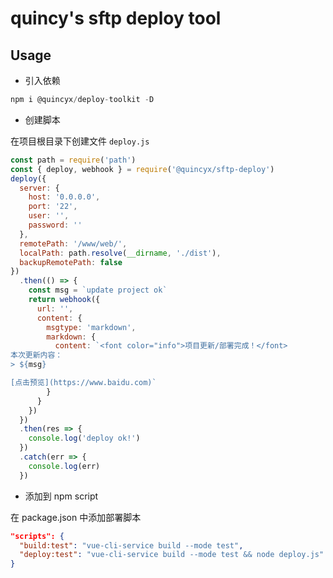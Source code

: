 # quincy's sftp deploy tool

## Usage

- 引入依赖

```javascript
npm i @quincyx/deploy-toolkit -D
```

- 创建脚本

在项目根目录下创建文件 `deploy.js`

```javascript
const path = require('path')
const { deploy, webhook } = require('@quincyx/sftp-deploy')
deploy({
  server: {
    host: '0.0.0.0',
    port: '22',
    user: '',
    password: ''
  },
  remotePath: '/www/web/',
  localPath: path.resolve(__dirname, './dist'),
  backupRemotePath: false
})
  .then(() => {
    const msg = `update project ok`
    return webhook({
      url: '',
      content: {
        msgtype: 'markdown',
        markdown: {
          content: `<font color="info">项目更新/部署完成！</font>
本次更新内容：
> ${msg}

[点击预览](https://www.baidu.com)`
        }
      }
    })
  })
  .then(res => {
    console.log('deploy ok!')
  })
  .catch(err => {
    console.log(err)
  })
```

- 添加到 npm script

在 package.json 中添加部署脚本

```json
"scripts": {
  "build:test": "vue-cli-service build --mode test",
  "deploy:test": "vue-cli-service build --mode test && node deploy.js"
}
```
